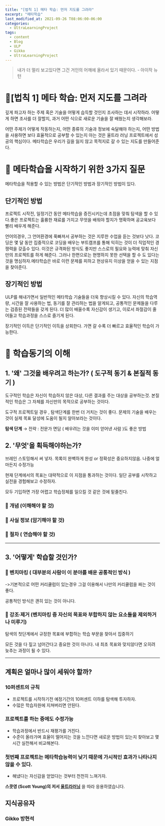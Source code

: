 ```yaml
---
title: "[법칙 1] 메타 학습: 먼저 지도를 그려라"
excerpt: "메타학습"
last_modified_at: 2021-09-26 T08:06:00-06:00
categories:
  - UltraLearningProject
tags:
  - content
  - Blog
  - ULP
  - Gikko
  - UltraLearningProject
---
```


> 내가 더 멀리 보고있다면 그건 거인의 어깨에 올라서 있기 때문이다. - 아이작 뉴턴

# 📌**\[법칙 1\] 메타 학습: 먼저 지도를 그려라**

깊게 파고자 하는 주제 혹은 기술을 어떻게 습득할 것인지 조사하는 데서 시작하라. 어떻게 하면 조사를 더 잘할지, 과거 어떤 식으로 새로운 기술을 잘 배웠는지 생각해보라.

어떤 주제가 어떻게 작동하는지, 어떤 종류의 기술과 정보에 숙달해야 하는지, 어떤 방법을 사용하면 보다 효율적으로 공부할 수 있는지 아는 것은 울트라 러닝 프로젝트에서 성공의 핵심이다. 메타학습은 우리가 길을 잃지 않고 목적지로 갈 수 있는 지도를 만들어준다.

# 📌 메타학습을 시작하기 위한 3가지 질문

메타학습을 적용할 수 있는 방법은 단기적인 방법과 장기적인 방법이 있다.

## 단기적인 방법

프로젝트 시작전, 일정기간 동안 메타학습을 증진시키는데 초점을 맞춰 탐색을 할 수 있다.좋은 프로젝트는 훌륭한 재료를 가지고 무엇을 배워야 할지가 명확하며 공교육보다 빨리 배우게 해준다.

언어의경우, 그 언어환경에 푹빠져서 공부하는 것은 지루한 수업을 듣는 것보다 낫다. 코딩은 몇 달 동안 집중적으로 코딩을 배우는 부트캠프를 통해 익히는 것이 더 직업적인 경쟁력을 갖출수 있다. 이것은 규격화된 방식도 좋지만 스스로의 필요와 능력에 맞춰 자신만의 프로젝트를 하게 해준다. 그러나 한편으로는 현명하지 못한 선택을 할 수 도 있다는 것을 명심하자.메타학습은 바로 이런 문제를 피하고 현상유지 이상을 얻을 수 있는 지점을 찾아준다.

## 장기적인 방법

ULP를 해내가면서 일반적인 메타학습 기술들을 더욱 향상시킬 수 있다. 자신의 학습역량, 시간을 잘 사용하는 법, 동기를 잘 관리하는 법을 알게되고, 공통적인 문제들을 다루는 검증된 전략들을 갖게 된다. 더 많이 배울수록 자신감이 생기고, 이로서 좌절감이 줄어들고 학습과정을 스스로 즐기게 된다.

장기적인 이득은 단기적인 이득을 상회한다. 가면 갈 수록 더 빠르고 효율적인 학습이 가능한다.

# 📌 학습동기의 이해

## 1\. '왜' 그것을 배우려고 하는가? ( 도구적 동기 & 본질적 동기 )

도구적인 학습은 자신이 학습하지 않은 대상, 다른 결과를 주는 대상을 공부하는것. 본질적인 학습은 그 자체를 자신만의 목적으로 공부하는 것이다.

도구적 프로젝트일 경우 , 탐색단계를 한번 더 거치는 것이 좋다. 문제의 기술을 배우는 것이 실제 목표 달성에 도움이 될지 알아보라는 것이다.

**탐색 단계** → 전략 : 전문가 면담 ( 배우려는 것을 이미 얻어낸 사람 )도 좋은 방법

## 2\. '무엇'을 획득해야하는가?

브레인 스토밍해서 써 넣자. 목록이 완벽하게 완성 or 정확성은 중요하지않음. 나중에 얼마든지 수정가능

현재 단계에서의 목표는 대략적으로 이 지점을 통과하는 것이다. 일단 공부를 시작하고 실전을 경험해보고 수정하자.

모두 기입하면 가장 어렵고 학습정체를 일으킬 것 같은 것에 밑줄친다.

### 📌 개념 (이해해야 할 것)

### 📌 사실 정보 (암기해야 할 것)

### 📌 절차 ( 연습해야 할 것)

---

## 3\. '어떻게' 학습할 것인가?

### 📌 벤치마킹 ( 대부분의 사람이 이 분야를 배운 공통적인 방식 )

\->기본적으로 어떤 커리큘럼이 있는경우 그걸 이용해서 나만의 커리큘럼을 짜는 것이 좋다. 

공통적인 방식은 괜히 있는 것이 아니다. 

### 📌 강조∙제거 (벤치마킹 중 자신의 목표와 부합하지 않는 요소들을 제외하거나 미루기)

탐색의 첫단계에서 규정한 목표에 부합하는 학습 부문을 찾아서 집중하기

모든 것을 다 짚고 넘어간다고 중요한 것이 아니다. 내 최초 목표와 맞지않다면 오히려 늦추는 과정이 될 수 있다.

---

## 계획은 얼마나 많이 세워야 할까?

### 10퍼센트의 규칙

-   프로젝트를 시작하기전 예정기간의 10퍼센트 이하를 탐색해 투자하자.
-   수많은 학습자원에 지쳐버리면 안된다.

### 프로젝트를 하는 중에도 수정가능

-   학습과정에서 반드시 재평가를 거친다.
-   수준이 올라가며 효율이 떨어지는 것을 느낀다면 새로운 방법이 있는지 찾아보고 몇시간 실천해서 비교해본다.

### 첫번째 프로젝트는 메타학습능력이 낮기 때문에 가시적인 효과가 나타나지 않을 수 있다.

-   해냈다는 자신감을 얻었다는 것부터 천천히 느껴가자.


**스콧영 (Scott Young)의 저서 [울트라러닝](http://www.kyobobook.co.kr/product/detailViewKor.laf?mallGb=KOR&ejkGb=KOR&barcode=9791162541289)** 을 따라 응용하였습니다.


## 지식공유자

### Gikko 방현석  

